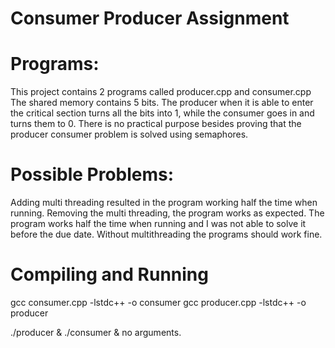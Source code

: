 # Consumer Producer Assignment

# Programs:
This project contains 2 programs called producer.cpp and consumer.cpp
The shared memory contains 5 bits. The producer when it is able to enter the critical section
turns all the bits into 1, while the consumer goes in and turns them to 0. There is no practical
purpose besides proving that the producer consumer problem is solved using semaphores.

# Possible Problems:
Adding multi threading resulted in the program working half the time when running. Removing the multi threading, the program works as expected.
The program works half the time when running and I was not able to solve it before the due date. Without multithreading the programs should work fine.

# Compiling and Running
gcc consumer.cpp -lstdc++ -o consumer
gcc producer.cpp -lstdc++ -o producer

./producer & ./consumer &
no arguments.
